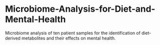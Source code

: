 # Microbiome-Analysis-for-Diet-and-Mental-Health
Microbiome analysis of ten patient samples for the identification of diet-derived metabolites and their effects on mental health.
